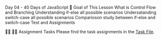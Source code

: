 Day 04 - 40 Days of JavaScript
🎯 Goal of This Lesson
What is Control Flow and Branching
Understanding if-else all possible scenarios
Undersatanding switch-case all possible scenarios
Comparioson study between if-else and switch-case
Test and Assignments

👩‍💻 🧑‍💻 Assignment Tasks
Please find the task assignments in the <a href="task.md">Task File</a>.